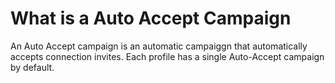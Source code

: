 # What is a Auto Accept Campaign

An Auto Accept campaign is an automatic campaiggn that automatically accepts connection invites. Each profile has a single Auto-Accept campaign by default.

